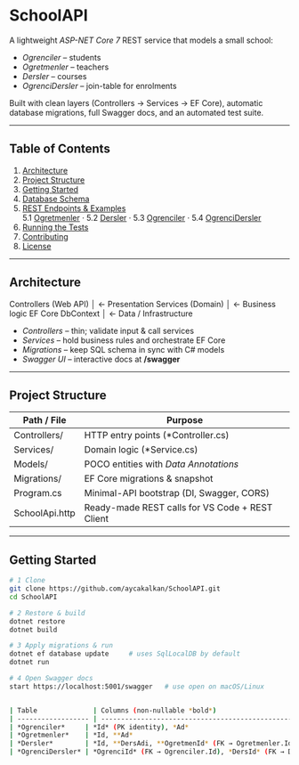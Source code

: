 # SchoolAPI

A lightweight *ASP-NET Core 7* REST service that models a small school:

* *Ogrenciler* – students  
* *Ogretmenler* – teachers  
* *Dersler* – courses  
* *OgrenciDersler* – join-table for enrolments  

Built with clean layers (Controllers → Services → EF Core), automatic database migrations, full Swagger docs, and an automated test suite.

---

## Table of Contents
1. [Architecture](#architecture)  
2. [Project Structure](#project-structure)  
3. [Getting Started](#getting-started)  
4. [Database Schema](#database-schema)  
5. [REST Endpoints & Examples](#rest-endpoints--examples)  
   5.1 [Ogretmenler](#1-ogretmenler-teachers) · 5.2 [Dersler](#2-dersler-courses) · 5.3 [Ogrenciler](#3-ogrenciler-students) · 5.4 [OgrenciDersler](#4-ogrencidersler-join-table)  
6. [Running the Tests](#running-the-tests)  
7. [Contributing](#contributing)  
8. [License](#license)

---

## Architecture
Controllers (Web API) │ ← Presentation
Services (Domain) │ ← Business logic
EF Core DbContext │ ← Data / Infrastructure

* *Controllers* – thin; validate input & call services  
* *Services* – hold business rules and orchestrate EF Core  
* *Migrations* – keep SQL schema in sync with C# models  
* *Swagger UI* – interactive docs at **/swagger**

---

## Project Structure

| Path / File            | Purpose |
|------------------------|---------|
| Controllers/         | HTTP entry points (*Controller.cs) |
| Services/            | Domain logic (*Service.cs) |
| Models/              | POCO entities with *Data Annotations* |
| Migrations/          | EF Core migrations & snapshot |
| Program.cs           | Minimal-API bootstrap (DI, Swagger, CORS) |
| SchoolApi.http       | Ready-made REST calls for VS Code + REST Client |

---

## Getting Started

```bash
# 1 Clone
git clone https://github.com/aycakalkan/SchoolAPI.git
cd SchoolAPI

# 2 Restore & build
dotnet restore
dotnet build

# 3 Apply migrations & run
dotnet ef database update     # uses SqlLocalDB by default
dotnet run

# 4 Open Swagger docs
start https://localhost:5001/swagger   # use open on macOS/Linux


| Table              | Columns (non-nullable *bold*)                                                       |
| ------------------ | ------------------------------------------------------------------------------------- |
| *Ogrenciler*     | *Id* (PK identity), *Ad*                                                        |
| *Ogretmenler*    | *Id, **Ad*                                                                        |
| *Dersler*        | *Id, **DersAdi, **OgretmenId* (FK → Ogretmenler.Id)                           |
| *OgrenciDersler* | *OgrenciId* (FK → Ogrenciler.Id), *DersId* (FK → Dersler.Id) — composite PK |

